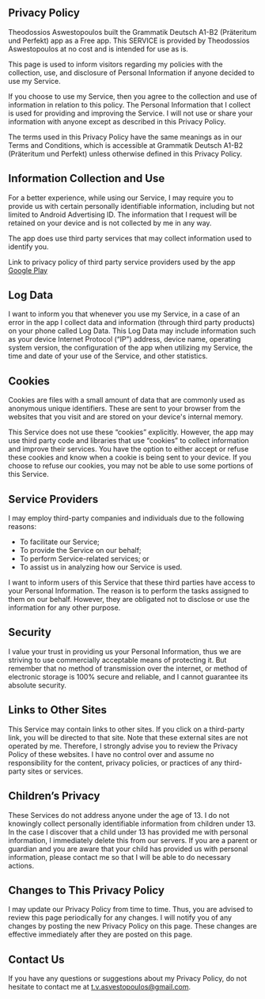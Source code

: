 
## Privacy Policy

Theodossios Aswestopoulos built the Grammatik Deutsch A1-B2 (Präteritum und Perfekt) app as
a Free app. This SERVICE is provided by
Theodossios Aswestopoulos at no cost and is intended for
use as is.

This page is used to inform visitors regarding
my policies with the collection, use, and
disclosure of Personal Information if anyone decided to use
my Service.

If you choose to use my Service, then you agree
to the collection and use of information in relation to this
policy. The Personal Information that I collect is
used for providing and improving the Service.
I will not use or share your
information with anyone except as described in this Privacy
Policy.

The terms used in this Privacy Policy have the same meanings
as in our Terms and Conditions, which is accessible at
Grammatik Deutsch A1-B2 (Präteritum und Perfekt) unless otherwise defined in this Privacy
Policy.

## Information Collection and Use

For a better experience, while using our Service,
I may require you to provide us with certain
personally identifiable information, including but not limited to Android Advertising ID. The
information that I request will be
retained on your device and is not collected by me in any way.

The app does use third party services that may collect
information used to identify you.

Link to privacy policy of third party service providers
used by the app
[Google Play](https://www.google.com/policies/privacy/)

## Log Data

I want to inform you that whenever
you use my Service, in a case of an error in the
app I collect data and information (through third
party products) on your phone called Log Data. This Log Data
may include information such as your device Internet
Protocol (“IP”) address, device name, operating system
version, the configuration of the app when utilizing
my Service, the time and date of your use of the
Service, and other statistics.

## Cookies</strong>

Cookies are files with a small amount of data that are
commonly used as anonymous unique identifiers. These are
sent to your browser from the websites that you visit and
are stored on your device's internal memory.

This Service does not use these “cookies” explicitly.
However, the app may use third party code and libraries that
use “cookies” to collect information and improve their
services. You have the option to either accept or refuse
these cookies and know when a cookie is being sent to your
device. If you choose to refuse our cookies, you may not be
able to use some portions of this Service.

## Service Providers

I may employ third-party companies
and individuals due to the following reasons:

* To facilitate our Service;
* To provide the Service on our behalf;
* To perform Service-related services; or
* To assist us in analyzing how our Service is used.

I want to inform users of this
Service that these third parties have access to your
Personal Information. The reason is to perform the tasks
assigned to them on our behalf. However, they are obligated
not to disclose or use the information for any other
purpose.

## Security

I value your trust in providing us
your Personal Information, thus we are striving to use
commercially acceptable means of protecting it. But remember
that no method of transmission over the internet, or method
of electronic storage is 100% secure and reliable, and
I cannot guarantee its absolute security.

## Links to Other Sites

This Service may contain links to other sites. If you click
on a third-party link, you will be directed to that site.
Note that these external sites are not operated by
me. Therefore, I strongly advise you to
review the Privacy Policy of these websites.
I have no control over and assume no
responsibility for the content, privacy policies, or
practices of any third-party sites or services.

## Children’s Privacy

These Services do not address anyone under the age of 13.
I do not knowingly collect personally
identifiable information from children under 13. In the case
I discover that a child under 13 has provided
me with personal information,
I immediately delete this from our servers. If you
are a parent or guardian and you are aware that your child
has provided us with personal information, please contact
me so that I will be able to do
necessary actions.

## Changes to This Privacy Policy

I may update our Privacy Policy from
time to time. Thus, you are advised to review this page
periodically for any changes. I will
notify you of any changes by posting the new Privacy Policy
on this page. These changes are effective immediately after
they are posted on this page.

## Contact Us
If you have any questions or suggestions about
my Privacy Policy, do not hesitate to contact
me at t.v.asvestopoulos@gmail.com.
